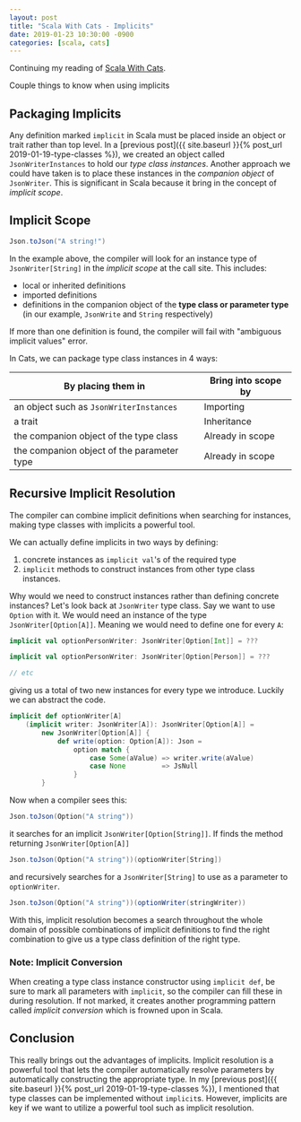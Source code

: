 ```yaml
---
layout: post
title: "Scala With Cats - Implicits"
date: 2019-01-23 10:30:00 -0900
categories: [scala, cats]
---
```


Continuing my reading of [Scala With Cats](https://books.underscore.io/scala-with-cats/scala-with-cats.html#working-with-implicits).

Couple things to know when using implicits

## Packaging Implicits

Any definition marked `implicit` in Scala must be placed inside an object or trait rather than top level. In a [previous post]({{ site.baseurl }}{% post_url 2019-01-19-type-classes %}), we created an object called `JsonWriterInstances` to hold our *type class instances*. Another approach we could have taken is to place these instances in the *companion object* of `JsonWriter`. This is significant in Scala because it bring in the concept of *implicit scope*.

## Implicit Scope

```scala
Json.toJson("A string!")
```

In the example above, the compiler will look for an instance type of `JsonWriter[String]` in the *implicit scope* at the call site. This includes:

* local or inherited definitions
* imported definitions
* definitions in the companion object of the **type class or parameter type** (in our example, `JsonWrite` and `String` respectively)

If more than one definition is found, the compiler will fail with "ambiguous implicit values" error.

In Cats, we can package type class instances in 4 ways:

| By placing them in | Bring into scope by |
| --- | --- |
| an object such as `JsonWriterInstances` | Importing |
| a trait | Inheritance |
| the companion object of the type class | Already in scope |
| the companion object of the parameter type | Already in scope |

## Recursive Implicit Resolution

The compiler can combine implicit definitions when searching for instances, making type classes with implicits a powerful tool.

We can actually define implicits in two ways by defining:

1. concrete instances as `implicit val`'s of the required type
1. `implicit` methods to construct instances from other type class instances.

Why would we need to construct instances rather than defining concrete instances? Let's look back at `JsonWriter` type class. Say we want to use `Option` with it. We would need an instance of the type `JsonWriter[Option[A]]`. Meaning we would need to define one for every `A`:

```scala
implicit val optionPersonWriter: JsonWriter[Option[Int]] = ???

implicit val optionPersonWriter: JsonWriter[Option[Person]] = ???

// etc
```

giving us a total of two new instances for every type we introduce. Luckily we can abstract the code.

```scala
implicit def optionWriter[A]
    (implicit writer: JsonWriter[A]): JsonWriter[Option[A]] =
        new JsonWriter[Option[A]] {
            def write(option: Option[A]): Json =
                option match {
                    case Some(aValue) => writer.write(aValue)
                    case None         => JsNull
                }
        }
```

Now when a compiler sees this:

```scala
Json.toJson(Option("A string"))
```

it searches for an implicit `JsonWriter[Option[String]]`. If finds the method returning `JsonWriter[Option[A]]`

```scala
Json.toJson(Option("A string"))(optionWriter[String])
```

and recursively searches for a `JsonWriter[String]` to use as a parameter to `optionWriter`.

```scala
Json.toJson(Option("A string"))(optionWriter(stringWriter))
```

With this, implicit resolution becomes a search throughout the whole domain of possible combinations of implicit definitions to find the right combination to give us a type class definition of the right type.

### Note: Implicit Conversion

When creating a type class instance constructor using `implicit def`, be sure to mark all parameters with `implicit`, so the compiler can fill these in during resolution. If not marked, it creates another programming pattern called *implicit conversion* which is frowned upon in Scala.

## Conclusion

This really brings out the advantages of implicits. Implicit resolution is a powerful tool that lets the compiler automatically resolve parameters by automatically constructing the appropriate type. In my [previous post]({{ site.baseurl }}{% post_url 2019-01-19-type-classes %}), I mentioned that type classes can be implemented without `implicit`s. However, implicits are key if we want to utilize a powerful tool such as implicit resolution.

